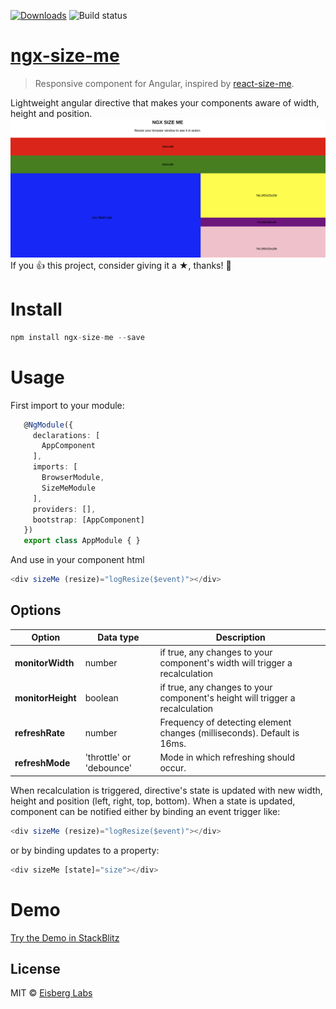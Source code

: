 [![Downloads](http://img.shields.io/npm/dm/ngx-size-me.svg)](https://npmjs.org/package/ngx-size-me)
![Build status](https://github.com/eisberg-labs/ngx-size-me/actions/workflows/ci.yml/badge.svg)
# [ngx-size-me](https://github.com/eisberg-labs/ngx-size-me)
>Responsive component for Angular, inspired by [react-size-me](https://github.com/ctrlplusb/react-size-me).


Lightweight angular directive that makes your components aware of width, height and position.
![Example](docs/thumbnail.png)
If you 👍 this project, consider giving it a ★, thanks! 🙌
# Install

```javascript
npm install ngx-size-me --save

```
# Usage
First import to your module:
```typescript
   @NgModule({
     declarations: [
       AppComponent
     ],
     imports: [
       BrowserModule,
       SizeMeModule
     ],
     providers: [],
     bootstrap: [AppComponent]
   })
   export class AppModule { }

```
And use in your component html
```typescript
<div sizeMe (resize)="logResize($event)"></div>

```
## Options
Option | Data type | Description
-------|-----------|------------
**monitorWidth** | number | if true, any changes to your component's width will trigger a recalculation
**monitorHeight** | boolean | if true, any changes to your component's height will trigger a recalculation
**refreshRate** | number | Frequency of detecting element changes (milliseconds). Default is 16ms.
**refreshMode** | 'throttle' or 'debounce' | Mode in which refreshing should occur.

When recalculation is triggered, directive's state is updated with new width, height and position (left, right, top, bottom).
When a state is updated, component can be notified either by binding an event trigger like:
```typescript
<div sizeMe (resize)="logResize($event)"></div>

```
or by binding updates to a property:
```typescript
<div sizeMe [state]="size"></div>
```

# Demo

[Try the Demo in StackBlitz](https://stackblitz.com/edit/ngx-size-me-demo)

## License

MIT © [Eisberg Labs](https://www.eisberg-labs.com)


[npm-image]: https://badge.fury.io/js/ngx-size-me.svg
[npm-url]: https://npmjs.org/package/ngx-size-me
[travis-image]: https://travis-ci.com/eisberg-labs/ngx-size-me.svg?branch=develop
[travis-url]: https://travis-ci.com/eisberg-labs/ngx-size-me?branch=develop
[daviddm-image]: https://david-dm.org/eisberg-labs/ngx-size-me.svg?theme=shields.io&path=projects/ngx-size-me
[daviddm-url]: https://david-dm.org/eisberg-labs/ngx-size-me?path=projects/ngx-size-me
